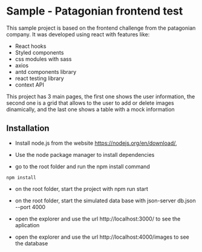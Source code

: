 # Sample - Patagonian frontend test

This sample project is based on the frontend challenge from the patagonian company. It was
developed using react with features like:

- React hooks
- Styled components
- css modules with sass
- axios
- antd components library
- react testing library
- context API

This project has 3 main pages, the first one shows the user information, the second one is a grid
that allows to the user to add or delete images dinamically, and the last one shows a table with
a mock information

## Installation
- Install node.js from the website https://nodejs.org/en/download/,

- Use the node package manager to install dependencies

- go to the root folder and run the npm install command

```
npm install
```

- on the root folder, start the project with npm run start

- on the root folder, start the simulated data base with json-server db.json --port 4000

- open the explorer and use the url http://localhost:3000/ to see the aplication

- open the explorer and use the url http://localhost:4000/images to see the database


